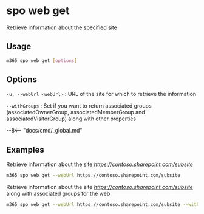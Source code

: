 # spo web get

Retrieve information about the specified site

## Usage

```sh
m365 spo web get [options]
```

## Options

`-u, --webUrl <webUrl>`
: URL of the site for which to retrieve the information

`--withGroups`
: Set if you want to return associated groups (associatedOwnerGroup, associatedMemberGroup and associatedVisitorGroup) along with other properties

--8<-- "docs/cmd/_global.md"

## Examples

Retrieve information about the site _https://contoso.sharepoint.com/subsite_

```sh
m365 spo web get --webUrl https://contoso.sharepoint.com/subsite
```

Retrieve information about the site _https://contoso.sharepoint.com/subsite_ along with associated groups for the web

```sh
m365 spo web get --webUrl https://contoso.sharepoint.com/subsite --withGroups
```